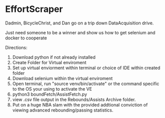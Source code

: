 # EffortScraper
Dadmin, BicycleChrist, and Dan go on a trip down DataAcquisition drive. 

Just need someone to be a winner and show us how to get selenium and docker to cooperate 

Directions:

1. Download python if not already installed
2. Create Folder for Virtual enviroment 
3. Set up virtual enviorment within terminal or choice of IDE within created folder
4. Download selenium within the virtual enviroment 
5. Open terminal, run "source venv/bin/activate" or the command specific to the OS your using to activate the VE
6. python3 boundFetch/AssistFetch.py
7. view .csv file output in the Rebounds/Assists Archive folder.
8. Put on a huge NBA slam with the provided addtional conviction of viewing advanced rebounding/passing statistics. 
